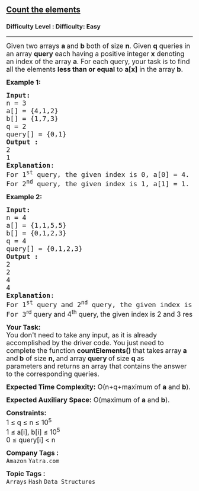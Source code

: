 <h2><a href="https://www.geeksforgeeks.org/problems/count-the-elements1529/1?page=3&company=Amazon&status=unsolved,attempted&sortBy=accuracy">Count the elements</a></h2><h3>Difficulty Level : Difficulty: Easy</h3><hr><div class="problems_problem_content__Xm_eO"><p><span style="font-size: 18px;">Given two arrays <strong>a </strong>and <strong>b</strong> both of size <strong>n</strong>. Given <strong>q</strong> queries in an array <strong>query</strong> each having a positive integer <strong>x</strong> denoting an index of the array <strong>a</strong>. For each query, your task is to find all the elements <strong>less than or equal</strong> to <strong>a[x]</strong> in the array <strong>b</strong>.</span></p>
<p><span style="font-size: 18px;"><strong>Example 1:</strong></span></p>
<pre><span style="font-size: 18px;"><strong>Input:
</strong>n = 3
a[] = {4,1,2}
b[] = {1,7,3}<br>q = 2<br>query[] = {0,1}
<strong>Output :</strong> <br>2
1
<strong>Explanation</strong>: <br>For 1<sup>st</sup> query, the given index is 0, a[0] = 4. There are 2 elements(1 and 3) which are less than or equal to 4.
For 2<sup>nd</sup> query, the given index is 1, a[1] = 1. There exists only 1 element(1) which is less than or equal to 1.</span></pre>
<p><span style="font-size: 18px;"><strong>Example 2:</strong></span></p>
<pre><span style="font-size: 18px;"><strong>Input:
</strong>n = 4
a[] = {1,1,5,5}
b[] = {0,1,2,3}<br>q = 4
query[] = {0,1,2,3}
<strong>Output :</strong> <br>2<br>2<br>4<br>4
<strong>Explanation</strong>: <br>For 1<sup>st</sup> query and 2<sup>nd</sup> query, the given index is 0 and 1 respectively, a[0] = a[1] = 1. There are 2 elements(0 and 1) which are less than or equal to 1. 
For 3<sup style="font-family: -apple-system, BlinkMacSystemFont, 'Segoe UI', Roboto, Oxygen, Ubuntu, Cantarell, 'Open Sans', 'Helvetica Neue', sans-serif;">rd</sup><span style="font-family: -apple-system, BlinkMacSystemFont, 'Segoe UI', Roboto, Oxygen, Ubuntu, Cantarell, 'Open Sans', 'Helvetica Neue', sans-serif;"> query and 4</span><sup style="font-family: -apple-system, BlinkMacSystemFont, 'Segoe UI', Roboto, Oxygen, Ubuntu, Cantarell, 'Open Sans', 'Helvetica Neue', sans-serif;">th</sup><span style="font-family: -apple-system, BlinkMacSystemFont, 'Segoe UI', Roboto, Oxygen, Ubuntu, Cantarell, 'Open Sans', 'Helvetica Neue', sans-serif;"> query, the given index is 2 and 3 respectively, a[2] = a[3] = 5. All the 4 elements are less than or equal to 5.</span>   </span></pre>
<p><span style="font-size: 18px;"><strong>Your Task:</strong><br>You don't need to take any input, as it is already accomplished by the driver code. You just need to complete the function <strong>countElements()</strong>&nbsp;that takes<strong>&nbsp;</strong>array<strong> a </strong>and<strong> b</strong> of size <strong>n, </strong>and array<strong> query </strong>of size <strong>q </strong>as parameters<strong>&nbsp;</strong>and returns an array that contains the answer to the corresponding queries.&nbsp;</span></p>
<p><span style="font-size: 18px;"><strong>Expected Time Complexity:</strong> O(n+q+</span><span style="font-size: 18px;">maximum of&nbsp;</span><strong style="font-size: 18px;">a</strong><span style="font-size: 18px;">&nbsp;and&nbsp;</span><strong style="font-size: 18px;">b</strong><span style="font-size: 18px;">).</span></p>
<p><span style="font-size: 18px;"><strong>Expected Auxiliary Space:</strong> O(maximum of <strong>a</strong> and <strong>b</strong>).</span></p>
<p><span style="font-size: 18px;"><strong>Constraints:</strong><br>1 ≤ q&nbsp;</span><span style="font-size: 18px;">≤ n</span><span style="font-size: 18px;"> ≤ 10<sup>5</sup><br></span><span style="font-size: 18px;">1&nbsp;</span><span style="font-size: 18px;">≤ a[i], b[i]&nbsp;</span><span style="font-size: 18px;">≤ 10<sup>5</sup><br>0&nbsp;</span><span style="font-size: 18px;">≤ query[i] &lt;</span><span style="font-size: 18px;">&nbsp;n</span></p></div><p><span style=font-size:18px><strong>Company Tags : </strong><br><code>Amazon</code>&nbsp;<code>Yatra.com</code>&nbsp;<br><p><span style=font-size:18px><strong>Topic Tags : </strong><br><code>Arrays</code>&nbsp;<code>Hash</code>&nbsp;<code>Data Structures</code>&nbsp;